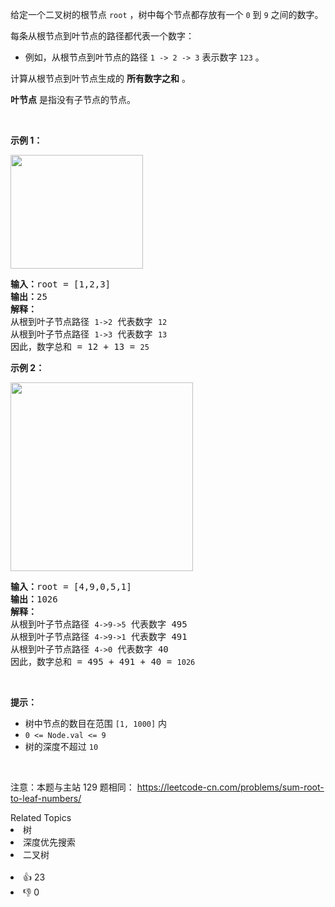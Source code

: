 <p>给定一个二叉树的根节点 <code>root</code> ，树中每个节点都存放有一个 <code>0</code> 到 <code>9</code> 之间的数字。</p>

<div class="original__bRMd">
<div>
<p>每条从根节点到叶节点的路径都代表一个数字：</p>

<ul>
	<li>例如，从根节点到叶节点的路径 <code>1 -&gt; 2 -&gt; 3</code> 表示数字 <code>123</code> 。</li>
</ul>

<p>计算从根节点到叶节点生成的 <strong>所有数字之和</strong> 。</p>

<p><strong>叶节点</strong> 是指没有子节点的节点。</p>

<p>&nbsp;</p>

<p><strong>示例 1：</strong></p>
<img alt="" src="https://assets.leetcode.com/uploads/2021/02/19/num1tree.jpg" style="width: 212px; height: 182px;" />
<pre>
<strong>输入：</strong>root = [1,2,3]
<strong>输出：</strong>25
<strong>解释：</strong>
从根到叶子节点路径 <code>1-&gt;2</code> 代表数字 <code>12</code>
从根到叶子节点路径 <code>1-&gt;3</code> 代表数字 <code>13</code>
因此，数字总和 = 12 + 13 = <code>25</code></pre>

<p><strong>示例 2：</strong></p>
<img alt="" src="https://assets.leetcode.com/uploads/2021/02/19/num2tree.jpg" style="width: 292px; height: 302px;" />
<pre>
<strong>输入：</strong>root = [4,9,0,5,1]
<strong>输出：</strong>1026
<strong>解释：</strong>
从根到叶子节点路径 <code>4-&gt;9-&gt;5</code> 代表数字 495
从根到叶子节点路径 <code>4-&gt;9-&gt;1</code> 代表数字 491
从根到叶子节点路径 <code>4-&gt;0</code> 代表数字 40
因此，数字总和 = 495 + 491 + 40 = <code>1026</code>
</pre>

<p>&nbsp;</p>

<p><strong>提示：</strong></p>

<ul>
	<li>树中节点的数目在范围 <code>[1, 1000]</code> 内</li>
	<li><code>0 &lt;= Node.val &lt;= 9</code></li>
	<li>树的深度不超过 <code>10</code></li>
</ul>
</div>
</div>

<p>&nbsp;</p>

<p><meta charset="UTF-8" />注意：本题与主站 129&nbsp;题相同：&nbsp;<a href="https://leetcode-cn.com/problems/sum-root-to-leaf-numbers/">https://leetcode-cn.com/problems/sum-root-to-leaf-numbers/</a></p>
<div><div>Related Topics</div><div><li>树</li><li>深度优先搜索</li><li>二叉树</li></div></div><br><div><li>👍 23</li><li>👎 0</li></div>